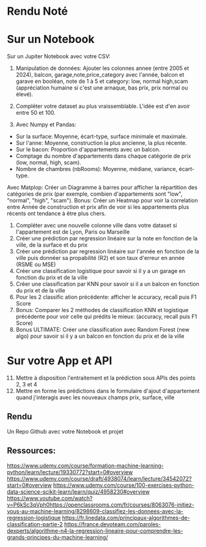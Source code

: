 # Rendu Noté

# Sur un Notebook
Sur un Jupiter Notebook avec votre CSV:
1. Manipulation de données: Ajouter les colonnes annee (entre 2005 et 2024), balcon, garage,note,price_category avec l'année, balcon et garave en booléan, note de 1 à 5 et category: low, normal high,scam (appréciation humaine si c'est une arnaque, bas prix, prix normal ou élevé).
2. Compléter votre dataset au plus vraissemblable. L'idée est d'en avoir entre 50 et 100.

3. Avec Numpy et Pandas:
- Sur la surface: Moyenne, écart-type, surface minimale et maximale.
- Sur l'anne: Moyenne, construction la plus ancienne, la plus récente.
- Sur le bacon: Proportion d'appartements avec un balcon.
- Comptage du nombre d'appartements dans chaque catégorie de prix (low, normal, high, scam).
- Nombre de chambres (nbRooms): Moyenne, médiane, variance, écart-type.

Avec Matplop:
Créer un Diagramme à barres pour afficher la répartition des catégories de prix (par exemple, combien d'appartements sont "low", "normal", "high", "scam").
Bonus: Créer un Heatmap pour voir la correlation entre Année de construction et prix afin de voir si les appartements plus récents ont tendance à être plus chers.


1. Compléter avec une nouvelle colonne ville dans votre dataset si l'appartement est de Lyon, Paris ou Marseille
2. Créer une prédiction par regression linéaire sur la note en fonction de la ville, de la surface et du prix
3. Créer une prédiction par regression linéaire sur l'année en fonction de la ville puis donnéer sa propabilité (R2) et son taux d'erreur en année (RSME ou MSE)
4. Créer une classification logistique pour savoir si il y a un garage en fonction du prix et de la ville
5. Créer une classification par KNN pour savoir si il a un balcon en fonction du prix et de la ville
6.  Pour les 2 classific ation précédente: afficher le accuracy, recall puis F1 Score
7.  Bonus: Comparer les 2 méthodes de classification KNN et logistique précédente pour voir celle qui prédits le mieux: (accuracy, recall puis F1 Score)
8.  Bonus ULTIMATE: Créer une classification avec Random Forest (new algo) pour savoir si il y a un balcon en fonction du prix et de la ville

# Sur votre App et API
11. Mettre à disposition l'entraitement et la prédiction sous APIs des points 2, 3 et 4
12. Mettre en forme les prédictions dans le formulaire d'ajout d'appartement quand j'interagis avec les nouveaux champs prix, surface, ville


## Rendu

Un Repo Github avec votre Notebook et projet

## Ressources:
https://www.udemy.com/course/formation-machine-learning-python/learn/lecture/19330772?start=0#overview
https://www.udemy.com/course/draft/4938074/learn/lecture/34542072?start=0#overview
https://www.udemy.com/course/100-exercises-python-data-science-scikit-learn/learn/quiz/4958230#overview
https://www.youtube.com/watch?v=P6kSc3qVph0https://openclassrooms.com/fr/courses/8063076-initiez-vous-au-machine-learning/8298609-classifiez-les-donnees-avec-la-regression-logistique
https://fr.linedata.com/principaux-algorithmes-de-classification-partie-2
https://france.devoteam.com/paroles-dexperts/algorithme-n4-la-regression-lineaire-pour-comprendre-les-grands-principes-du-machine-learning/
